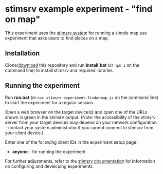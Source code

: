 # stimsrv example experiment - "find on map"

This experiment uses the [stimsrv system](https://github.com/floledermann/stimsrv/) for running a simple map use experiment that asks users to find places on a map.

## Installation

Clone/[download](https://github.com/floledermann/stimsrv-experiment-findonmap/archive/refs/heads/main.zip) this repository and run **install.bat** (or `npm i` on the command line) to install stimsrv and required libraries.

## Running the experiment

Run **run.bat** (or `npx stimsrv experiment-findonmap.js` on the command line) to start the experiment for a regular session.

Open a web browser on the target device(s) and open one of the URLs shown in green in the stimsrv output. (Note: the accessibility of the stimsrv server from your target devices may depend on your network configuration - contact your system administrator if you cannot connect to stimsrv from your client device.)

Enter one of the following client IDs in the experiment setup page:

- **anyone** - for running the experiment

For further adjustments, refer to the [stimsrv documentation](https://github.com/floledermann/stimsrv/) for information on configuring and developing experiments.
